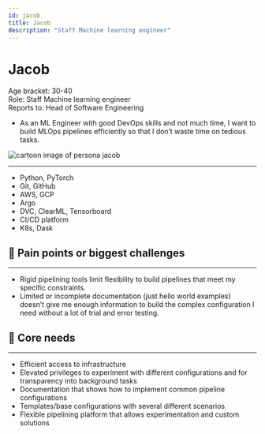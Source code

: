 ```yaml
---
id: jacob
title: Jacob
description: "Staff Machine learning engineer"
---
```


# Jacob

Age bracket: 30-40  
Role: Staff Machine learning engineer  
Reports to: Head of Software Engineering

- As an ML Engineer with good DevOps skills and not much time, I want to build MLOps pipelines efficiently so that I don’t waste time on tedious tasks.

![cartoon image of persona jacob](/img/references/jacob.png)

---

- Python, PyTorch
- Git, GitHub
- AWS, GCP
- Argo
- DVC, ClearML, Tensorboard
- CI/CD platform
- K8s, Dask

## 🐛 Pain points or biggest challenges

---

- Rigid pipelining tools limit flexibility to build pipelines that meet my specific constraints.
- Limited or incomplete documentation (just hello world examples) doesn’t give me enough information to build the complex configuration I need without a lot of trial and error testing.

## 🌮 Core needs

---

- Efficient access to infrastructure
- Elevated privileges to experiment with different configurations and for transparency into background tasks
- Documentation that shows how to implement common pipeline configurations
- Templates/base configurations with several different scenarios
- Flexible pipelining platform that allows experimentation and custom solutions
